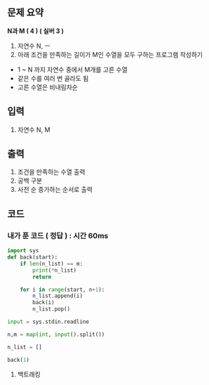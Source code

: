 ## 문제 요약

**N과 M ( 4 ) ( 실버 3 )**

1. 자연수 N, ㅡ
2. 아래 조건을 만족하는 길이가 M인 수열을 모두 구하는 프로그램 작성하기
- 1 ~ N 까지 자연수 중에서 M개를 고른 수열
- 같은 수를 여러 번 골라도 됨
- 고른 수열은 비내림차순

## 입력
1. 자연수 N, M

## 출력
1. 조건을 만족하는 수열 출력
2. 공백 구분
3. 사전 순 증가하는 순서로 출력

## 코드

### 내가 푼 코드 ( 정답 ) : 시간 60ms

```python
import sys
def back(start):
    if len(n_list) == m:
        print(*n_list)
        return

    for i in range(start, n+1):
        n_list.append(i)
        back(i)
        n_list.pop()

input = sys.stdin.readline

n,m = map(int, input().split())

n_list = []

back(1)
```

1. 백트래킹